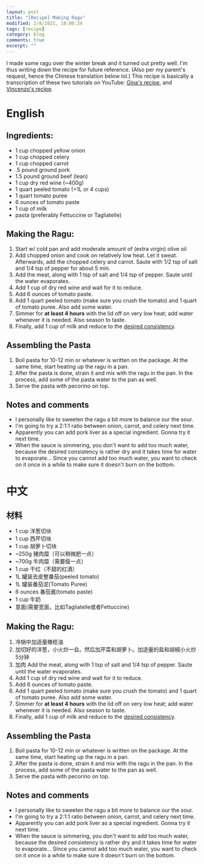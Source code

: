 ```yaml
---
layout: post
title: "[Recipe] Making Ragu"
modified: 2/8/2021, 18:00:24
tags: [recipe]
category: blog
comments: true
excerpt: ""
---
```


I made some ragu over the winter break and it turned out pretty well. I'm thus
writing down the recipe for future reference. (Also per my parent's request,
hence the Chinese translation below lol.) This recipe is basically a
transcription of these two tutorials on YouTube: [Gina's
recipe](https://www.youtube.com/watch?v=MJ_WhvmTy6E), and [Vincenzo's
recipe](https://www.youtube.com/watch?v=Gyz7s3cFjZU).

# English
## Ingredients:
- 1 cup chopped yellow onion
- 1 cup chopped celery
- 1 cup chopped carrot
- .5 pound ground pork
- 1.5 pound ground beef (lean)
- 1 cup dry red wine (~400g)
- 1 quart peeled tomato (=1L or 4 cups)
- 1 quart tomato puree
- 6 ounces of tomato paste
- 1 cup of milk
- pasta (preferably Fettuccine or Tagliatelle)

## Making the Ragu:
1. Start w/ cold pan and add moderate amount of (extra virgin) olive oil
2. Add chopped onion and cook on relatively low heat. Let it sweat. Afterwards,
   add the chopped celery and carrot. Saute with 1/2 tsp of salt and 1/4 tsp of
   pepper for about 5 min.
3. Add the meat, along with 1 tsp of salt and 1/4 tsp of pepper. Saute until
   the water evaporates.
4. Add 1 cup of dry red wine and wait for it to reduce.
5. Add 6 ounces of tomato paste.
6. Add 1 quart peeled tomato (make sure you crush the tomato) and 1 quart of
   tomato puree. Also add some water.
7. Simmer for **at least 4 hours** with the lid off on very low heat; add water
   whenever it is needed. Also season to taste.
8. Finally, add 1 cup of milk and reduce to the [desired
   consistency](https://youtu.be/MJ_WhvmTy6E?t=956).

## Assembling the Pasta
1. Boil pasta for 10-12 min or whatever is written on the package. At the same
   time, start heating up the ragu in a pan.
2. After the pasta is done, strain it and mix with the ragu in the pan. In the
   process, add some of the pasta water to the pan as well.
3. Serve the pasta with pecorino on top.

## Notes and comments
- I personally like to sweeten the ragu a bit more to balance our the sour.
- I'm going to try a 2:1:1 ratio between onion, carrot, and celery next time.
- Apparently you can add pork liver as a special ingredient. Gonna try it next
  time.
- When the sauce is simmering, you don't want to add too much water, because
  the desired consistency is rather dry and it takes time for water to
  evaporate... Since you cannot add too much water, you want to check on it
  once in a while to make sure it doesn't burn on the bottom.

# 中文
## 材料
- 1 cup 洋葱切块
- 1 cup 西芹切块
- 1 cup 胡萝卜切块
- ~250g 猪肉糜（可以稍微肥一点） 
- ~700g 牛肉糜（需要瘦一点）
- 1 cup 干红（不甜的红酒）
- 1L 罐装去皮整番茄(peeled tomato)
- 1L 罐装番茄泥(Tomato Puree)
- 6 ounces 番茄酱(tomato paste)
- 1 cup 牛奶
- 意面(需要宽面，比如Tagliatelle或者Fettuccine)

## Making the Ragu:
1. 冷锅中加适量橄榄油
2. 加切好的洋葱，小火炒一会。然后加芹菜和胡萝卜。加适量的盐和胡椒小火炒5分钟
3. 加肉
Add the meat, along with 1 tsp of salt and 1/4 tsp of pepper. Saute until
   the water evaporates.
4. Add 1 cup of dry red wine and wait for it to reduce.
5. Add 6 ounces of tomato paste.
6. Add 1 quart peeled tomato (make sure you crush the tomato) and 1 quart of
   tomato puree. Also add some water.
7. Simmer for **at least 4 hours** with the lid off on very low heat; add water
   whenever it is needed. Also season to taste.
8. Finally, add 1 cup of milk and reduce to the [desired
   consistency](https://youtu.be/MJ_WhvmTy6E?t=956).

## Assembling the Pasta
1. Boil pasta for 10-12 min or whatever is written on the package. At the same
   time, start heating up the ragu in a pan.
2. After the pasta is done, strain it and mix with the ragu in the pan. In the
   process, add some of the pasta water to the pan as well.
3. Serve the pasta with pecorino on top.

## Notes and comments
- I personally like to sweeten the ragu a bit more to balance our the sour.
- I'm going to try a 2:1:1 ratio between onion, carrot, and celery next time.
- Apparently you can add pork liver as a special ingredient. Gonna try it next
  time.
- When the sauce is simmering, you don't want to add too much water, because
  the desired consistency is rather dry and it takes time for water to
  evaporate... Since you cannot add too much water, you want to check on it
  once in a while to make sure it doesn't burn on the bottom.
